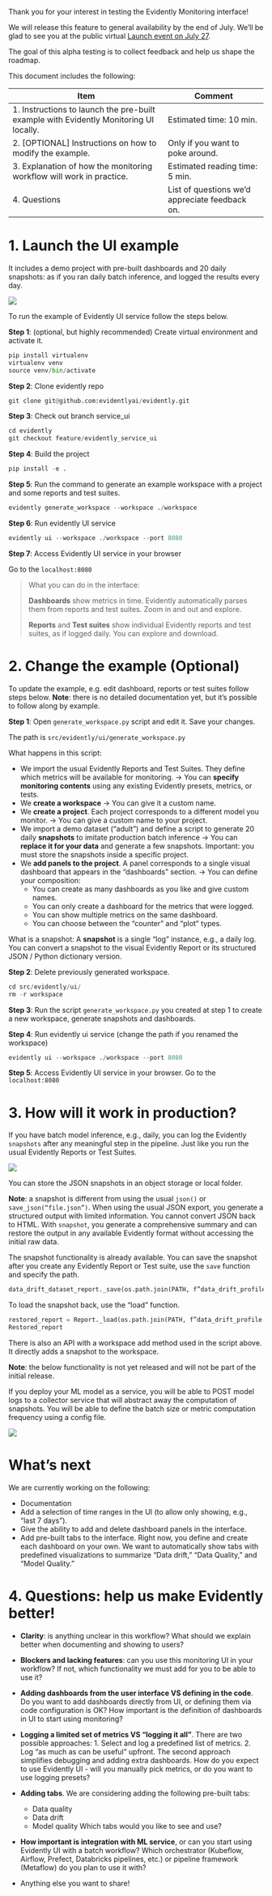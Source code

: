 Thank you for your interest in testing the Evidently Monitoring interface! 

We will release this feature to general availability by the end of July. We’ll be glad to see you at the public virtual [Launch event on July 27](https://www.evidentlyai.com/launch-day). 

The goal of this alpha testing is to collect feedback and help us shape the roadmap.  

This document includes the following:

| Item | Comment |
|----------------------------------------------------------------------------------------|-------------------------------------------------|
| 1. Instructions to launch the pre-built example with Evidently Monitoring UI locally.  | Estimated time: 10 min.                         
| 2. [OPTIONAL] Instructions on how to modify the example.                               | Only if you want to poke around.                |
| 3. Explanation of how the monitoring workflow will work in practice.                   | Estimated reading time: 5 min.                  |
| 4. Questions                                                                           | List of questions we’d appreciate feedback on.  |

# 1. Launch the UI example 
It includes a demo project with pre-built dashboards and 20 daily snapshots: as if you ran daily batch inference, and logged the results every day.  

![](https://github.com/elenasamuylova/evidently-misc/blob/main/img/ui_basic-min.png)

To run the example of Evidently UI service follow the steps below.

**Step 1**: (optional, but highly recommended) Create virtual environment and activate it.
```python
pip install virtualenv
virtualenv venv
source venv/bin/activate
```

**Step 2**: Clone evidently repo
```python
git clone git@github.com:evidentlyai/evidently.git
```

**Step 3**: Check out branch service_ui
```python
cd evidently
git checkout feature/evidently_service_ui
```

**Step 4**: Build the project
```python
pip install -e .
```

**Step 5**: Run the command to generate an example workspace with a project and some reports and test suites.
```python
evidently generate_workspace --workspace ./workspace
```

**Step 6**: Run evidently UI service
```python
evidently ui --workspace ./workspace --port 8080
```

**Step 7**: Access Evidently UI service in your browser

Go to the `localhost:8080`

>What you can do in the interface:
>
>**Dashboards** show metrics in time. Evidently automatically parses them from reports and test suites. Zoom in and out and explore.
>
>**Reports** and **Test suites** show individual Evidently reports and test suites, as if logged daily. You can explore and download.

# 2. Change the example (Optional)

To update the example, e.g. edit dashboard, reports or test suites follow steps below. 
**Note**: there is no detailed documentation yet, but it’s possible to follow along by example. 

**Step 1**: Open `generate_workspace.py` script and edit it. Save your changes.

The path is `src/evidently/ui/generate_workspace.py`

What happens in this script:
* We import the usual Evidently Reports and Test Suites. They define which metrics will be available for monitoring. -> You can **specify monitoring contents** using any existing Evidently presets, metrics, or tests.
* We **create a workspace** -> You can give it a custom name. 
* We **create a project**. Each project corresponds to a different model you monitor. -> You can give a custom name to your project.
* We import a demo dataset (“adult”) and define a script to generate 20 daily **snapshots** to imitate production batch inference -> You can **replace it for your data** and generate a few snapshots. Important: you must store the snapshots inside a specific project.
* We **add panels to the project**. A panel corresponds to a single visual dashboard that appears in the “dashboards” section. -> You can define your composition:
   * You can create as many dashboards as you like and give custom names.
   * You can only create a dashboard for the metrics that were logged. 
   * You can show multiple metrics on the same dashboard. 
   * You can choose between the “counter” and “plot” types.

What is a snapshot:
A **snapshot** is a single “log” instance, e.g., a daily log. You can convert a snapshot to the visual Evidently Report or its structured JSON / Python dictionary version.

**Step 2**: Delete previously generated workspace.
```python
cd src/evidently/ui/
rm -r workspace
```

**Step 3**: Run the script `generate_workspace.py` you created at step 1 to create a new workspace, generate snapshots and dashboards.

**Step 4**: Run evidently ui service (change the path if you renamed the workspace)
```python
evidently ui --workspace ./workspace --port 8080
```

**Step 5**: Access Evidently UI service in your browser. Go to the `localhost:8080`

# 3. How will it work in production?

If you have batch model inference, e.g., daily, you can log the Evidently `snapshots` after any meaningful step in the pipeline. Just like you run the usual Evidently Reports or Test Suites.

![](https://github.com/elenasamuylova/evidently-misc/blob/main/img/evidently_batch-min.png)

You can store the JSON snapshots in an object storage or local folder. 

**Note**: a snapshot is different from using the usual `json()` or `save_json(“file.json”)`. When using the usual JSON export, you generate a structured output with limited information. You cannot convert JSON back to HTML. With `snapshot`, you generate a comprehensive summary and can restore the output in any available Evidently format without accessing the initial raw data. 

The snapshot functionality is already available. You can save the snapshot after you create any Evidently Report or Test suite, use the `save` function and specify the path.
```python
data_drift_dataset_report._save(os.path.join(PATH, f”data_drift_profile.json’’))
```

To load the snapshot back, use the “load” function. 
```python
restored_report = Report._load(os.path.join(PATH, f”data_drift_profile.json’’))
Restored_report
```

There is also an API with a workspace add method used in the script above. It directly adds a snapshot to the workspace.

**Note**: the below functionality is not yet released and will not be part of the initial release.  

If you deploy your ML model as a service, you will be able to POST model logs to a collector service that will abstract away the computation of snapshots. You will be able to define the batch size or metric computation frequency using a config file.

![](https://github.com/elenasamuylova/evidently-misc/blob/main/img/evidently_rt-min.png)

# What’s next
We are currently working on the following:
* Documentation
* Add a selection of time ranges in the UI (to allow only showing, e.g., “last 7 days”).
* Give the ability to add and delete dashboard panels in the interface.
* Add pre-built tabs to the interface. Right now, you define and create each dashboard on your own. We want to automatically show tabs with predefined visualizations to summarize “Data drift,” “Data Quality,” and “Model Quality.” 

# 4. Questions: help us make Evidently better! 

* **Clarity**: is anything unclear in this workflow? What should we explain better when documenting and showing to users?
* **Blockers and lacking features**: can you use this monitoring UI in your workflow? If not, which functionality we must add for you to be able to use it?
* **Adding dashboards from the user interface VS defining in the code**. Do you want to add dashboards directly from UI, or defining them via code configuration is OK? How important is the definition of dashboards in UI to start using monitoring?
* **Logging a limited set of metrics VS “logging it all”**. There are two possible approaches: 1. Select and log a predefined list of metrics. 2. Log “as much as can be useful” upfront. The second approach simplifies debugging and adding extra dashboards. How do you expect to use Evidently UI - will you manually pick metrics, or do you want to use logging presets?
* **Adding tabs**. We are considering adding the following pre-built tabs:
  * Data quality
  * Data drift
  * Model quality 
Which tabs would you like to see and use?

* **How important is integration with ML service**, or can you start using Evidently UI with a batch workflow? Which orchestrator (Kubeflow, Airflow, Prefect, Databricks pipelines, etc.) or pipeline framework (Metaflow) do you plan to use it with?

* Anything else you want to share!






